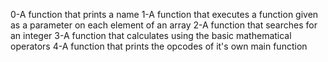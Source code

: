 0-A function that prints a name
1-A function that executes a function given as a parameter on each element of an array
2-A function that searches for an integer
3-A function that calculates using the basic mathematical operators
4-A function that prints the opcodes of it's own main function

